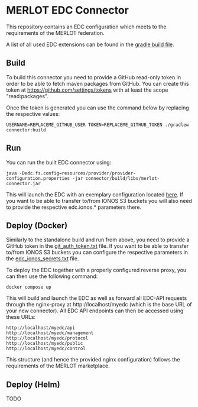 # MERLOT EDC Connector

This repository contains an EDC configuration which meets to the requirements of the MERLOT federation.

A list of all used EDC extensions can be found in the [gradle build file](./connector/build.gradle.kts).

## Build

To build this connector you need to provide a GitHub read-only token in order to be able to fetch maven packages from GitHub. You can create this token at https://github.com/settings/tokens with at least the scope "read:packages".

Once the token is generated you can use the command below by replacing the respective values:

    USERNAME=REPLACEME_GITHUB_USER TOKEN=REPLACEME_GITHUB_TOKEN ./gradlew connector:build

## Run

You can run the built EDC connector using:

    java -Dedc.fs.config=resources/provider/provider-configuration.properties -jar connector/build/libs/merlot-connector.jar

This will launch the EDC with an exemplary configuration located [here](./resources/provider/provider-configuration.properties). If you want to be able to transfer to/from IONOS S3 buckets you will also need to provide the respective edc.ionos.* parameters there.

## Deploy (Docker)

Similarly to the standalone build and run from above, you need to provide a GitHub  token in the [git_auth_token.txt](./secrets/git_auth_token.txt) file.
If you want to be able to transfer to/from IONOS S3 buckets you can configure the respective parameters in the [edc_ionos_secrets.txt](./secrets/edc_ionos_secrets.txt) file.

To deploy the EDC together with a properly configured reverse proxy, you can then use the following command:

    docker compose up

This will build and launch the EDC as well as forward all EDC-API requests through the nginx-proxy at http://localhost/myedc (which is the base URL of your new connector). 
All EDC API endpoints can then be accessed using these URLs:

    http://localhost/myedc/api
    http://localhost/myedc/management
    http://localhost/myedc/protocol
    http://localhost/myedc/public
    http://localhost/myedc/control

This structure (and hence the provided nginx configuration) follows the requirements of the MERLOT marketplace.

## Deploy (Helm)
TODO
